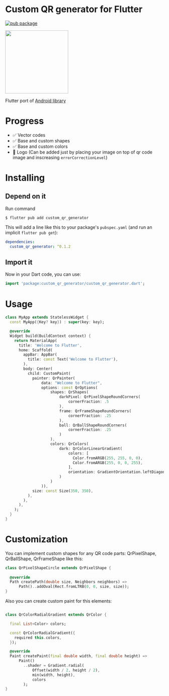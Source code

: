 # Custom QR generator for Flutter
[![pub package](https://img.shields.io/pub/v/custom_qr_generator.svg)](https://pub.dartlang.org/packages/custom_qr_generator)

<img src="https://raw.githubusercontent.com/alexzhirkevich/custom-qr-generator-flutter/master/img/screen1.png" width=200>

Flutter port of [Android library](https://github.com/alexzhirkevich/custom-qr-generator)

# Progress
- ✅ Vector codes
- ✅ Base and custom shapes
- ✅ Base and custom colors
- 🚧 Logo (Can be added just by placing your image on top of qr code image and inscreasing `errorCorrectionLevel`)

# Installing

## Depend on it


Run command

`$ flutter pub add custom_qr_generator`

This will add a line like this to your package's `pubspec.yaml` (and run an implicit `flutter pub get`):

```yaml
dependencies:
  custom_qr_generator: ^0.1.2
```

## Import it

Now in your Dart code, you can use:

```dart
import 'package:custom_qr_generator/custom_qr_generator.dart';
```

# Usage

```dart
class MyApp extends StatelessWidget {
  const MyApp({Key? key}) : super(key: key);

  @override
  Widget build(BuildContext context) {
    return MaterialApp(
      title: 'Welcome to Flutter',
      home: Scaffold(
        appBar: AppBar(
          title: const Text('Welcome to Flutter'),
        ),
        body: Center(
          child: CustomPaint(
            painter: QrPainter(
                data: "Welcome to Flutter",
                options: const QrOptions(
                    shapes: QrShapes(
                        darkPixel: QrPixelShapeRoundCorners(
                            cornerFraction: .5
                        ),
                        frame: QrFrameShapeRoundCorners(
                            cornerFraction: .25
                        ),
                        ball: QrBallShapeRoundCorners(
                            cornerFraction: .25
                        )
                    ),
                    colors: QrColors(
                        dark: QrColorLinearGradient(
                            colors: [
                              Color.fromARGB(255, 255, 0, 0),
                              Color.fromARGB(255, 0, 0, 255),
                            ],
                            orientation: GradientOrientation.leftDiagonal
                        )
                    )
                )),
            size: const Size(350, 350),
          ),
        ),
      ),
    );
  }
}

```

# Customization

You can implement custom shapes for any QR code parts: QrPixelShape, QrBallShape, QrFrameShape
like this:
```dart
class QrPixelShapeCircle extends QrPixelShape {
  
  @override
  Path createPath(double size, Neighbors neighbors) =>
      Path()..addOval(Rect.fromLTRB(0, 0, size, size));
}
```

Also you can create custom paint for this elements:

```dart

class QrColorRadialGradient extends QrColor {

  final List<Color> colors;

  const QrColorRadialGradient({
    required this.colors,
  });

  @override
  Paint createPaint(final double width, final double height) =>
      Paint()
        ..shader = Gradient.radial(
            Offset(width / 2, height / 2),
            min(width, height),
            colors
        );
}


```
